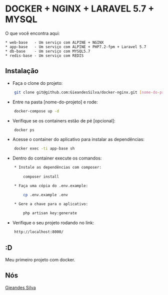 # DOCKER + NGINX + LARAVEL 5.7 + MYSQL

O que você encontra aqui:
    
    * web-base   - Um serviço com ALPINE + NGINX
    * app-base   - Um serviço com ALPINE + PHP7.2-fpm + Laravel 5.7
    * db-base    - Um serviço com MYSQL5.7
    * redis-base - Um serviço com REDIS

## Instalação

* Faça o clone do projeto:

```bash
    git clone git@github.com:GieandesSilva/docker-nginx.git [nome-do-projeto]
```

* Entre na pasta [nome-do-projeto] e rode:

```bash
    docker-compose up -d
```

* Verifique se os containers estão de pé [opcional]:

```bash
    docker ps
```

* Acesse o container do aplicativo para instalar as dependências:

```bash
    docker exec -ti app-base sh
```
    
* Dentro do container execute os comandos:
    
```bash
    * Instale as dependências com composer:
    
        composer install

    * Faça uma cópia do .env.example:

        cp .env.example .env

    * Gere a chave para o aplicativo:
    
        php artisan key:generate
```

* Verifique o seu projeto rodando no link:

```bash
    http://localhost:8000/
```
            
## :D
Meu primeiro projeto com docker.

## Nós
[Gieandes Silva](http://gieandessilva.com)
